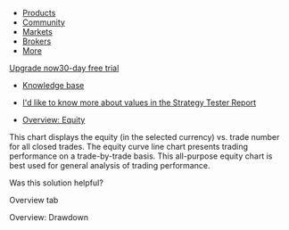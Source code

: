 -   [Products](https://www.tradingview.com/chart/)
-   [Community](https://www.tradingview.com/ideas/)
-   [Markets](https://www.tradingview.com/markets/)
-   [Brokers](https://www.tradingview.com/brokers/)
-   [More](https://www.tradingview.com/support/)

[Upgrade now30-day free trial](https://www.tradingview.com/pricing/?source=header_go_pro_button&feature=Buy%20Trial)

-   [Knowledge base](https://www.tradingview.com/)

-   [I'd like to know more about values in the Strategy Tester Report](https://www.tradingview.com/support/folders/43000587044-i-d-like-to-know-more-about-values-in-the-strategy-tester-report/)
-   [Overview: Equity](https://www.tradingview.com/support/solutions/43000681735-overview-equity/)

This chart displays the equity (in the selected currency) vs. trade number for all closed trades. The equity curve line chart presents trading performance on a trade-by-trade basis. This all-purpose equity chart is best used for general analysis of trading performance.

Was this solution helpful?

Overview tab

Overview: Drawdown